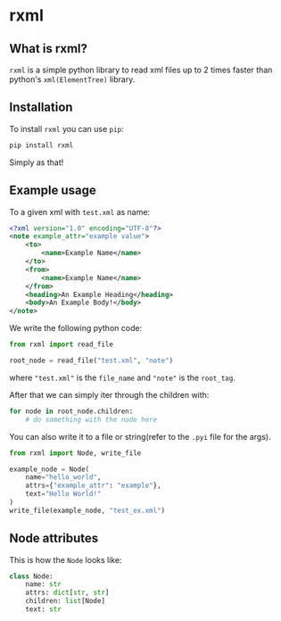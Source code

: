# rxml

## What is rxml?

`rxml` is a simple python library to read xml files up to 2 times faster than python's `xml(ElementTree)` library.

## Installation

To install `rxml` you can use `pip`:

```bash
pip install rxml
```

Simply as that!

## Example usage

To a given xml with `test.xml` as name:

```xml
<?xml version="1.0" encoding="UTF-8"?>
<note example_attr="example value">
    <to>
        <name>Example Name</name>
    </to>
    <from>
        <name>Example Name</name>
    </from>
    <heading>An Example Heading</heading>
    <body>An Example Body!</body>
</note>
```

We write the following python code:

```python
from rxml import read_file

root_node = read_file("test.xml", "note")
```

where `"test.xml"` is the `file_name` and `"note"` is the `root_tag`.

After that we can simply iter through the children with:

```python
for node in root_node.children:
    # do something with the node here
```

You can also write it to a file or string(refer to the `.pyi` file for the args).

```python
from rxml import Node, write_file

example_node = Node(
    name="hello_world", 
    attrs={"example_attr": "example"},
    text="Hello World!"
)
write_file(example_node, "test_ex.xml")
```

## Node attributes

This is how the `Node` looks like:

```python
class Node:
    name: str
    attrs: dict[str, str]
    children: list[Node]
    text: str
```
